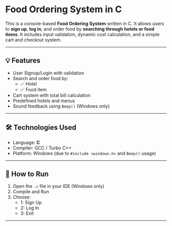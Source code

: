 #  Food Ordering System in C

This is a console-based **Food Ordering System** written in C. It allows users to **sign up**, **log in**, and order food by **searching through hotels or food items**. It includes input validation, dynamic cost calculation, and a simple cart and checkout system.

---
## 💡 Features

- User Signup/Login with validation
- Search and order food by:
  - ✅ Hotel
  - ✅ Food item
- Cart system with total bill calculation
- Predefined hotels and menus
- Sound feedback using `Beep()` (Windows only)

---

## 🛠️ Technologies Used

- Language: **C**
- Compiler: GCC / Turbo C++
- Platform: Windows (due to `#include <windows.h>` and `Beep()` usage)

---


## 🚀 How to Run

1. Open the `.c` file in your IDE (Windows only)
2. Compile and Run
3. Choose:
   - 1: Sign Up  
   - 2: Log In  
   - 3: Exit

---
